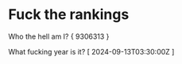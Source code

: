 # Fuck the rankings

Who the hell am I?
{ 9306313 }

What fucking year is it?
[ 2024-09-13T03:30:00Z ]
